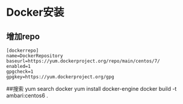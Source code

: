 # Docker安装
## 增加repo
	[dockerrepo]
	name=DockerRepository	baseurl=https://yum.dockerproject.org/repo/main/centos/7/	enabled=1	gpgcheck=1	gpgkey=https://yum.dockerproject.org/gpg##搜索
	yum search docker
	yum install docker-engine
	docker build -t ambari:centos6 .